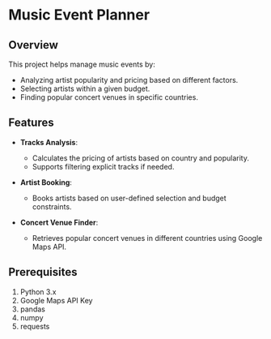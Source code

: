 # Music Event Planner

## Overview

This project helps manage music events by:
- Analyzing artist popularity and pricing based on different factors.
- Selecting artists within a given budget.
- Finding popular concert venues in specific countries.

## Features

- **Tracks Analysis**: 
  - Calculates the pricing of artists based on country and popularity.
  - Supports filtering explicit tracks if needed.

- **Artist Booking**: 
  - Books artists based on user-defined selection and budget constraints.

- **Concert Venue Finder**:
  - Retrieves popular concert venues in different countries using Google Maps API.

## Prerequisites

1. Python 3.x
2. Google Maps API Key
3. pandas
4. numpy
5. requests
